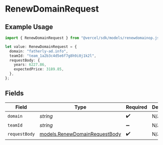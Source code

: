 # RenewDomainRequest

## Example Usage

```typescript
import { RenewDomainRequest } from "@vercel/sdk/models/renewdomainop.js";

let value: RenewDomainRequest = {
  domain: "fatherly-ad.info",
  teamId: "team_1a2b3c4d5e6f7g8h9i0j1k2l",
  requestBody: {
    years: 6227.86,
    expectedPrice: 3189.85,
  },
};
```

## Fields

| Field                                                                | Type                                                                 | Required                                                             | Description                                                          | Example                                                              |
| -------------------------------------------------------------------- | -------------------------------------------------------------------- | -------------------------------------------------------------------- | -------------------------------------------------------------------- | -------------------------------------------------------------------- |
| `domain`                                                             | *string*                                                             | :heavy_check_mark:                                                   | N/A                                                                  |                                                                      |
| `teamId`                                                             | *string*                                                             | :heavy_minus_sign:                                                   | N/A                                                                  | team_1a2b3c4d5e6f7g8h9i0j1k2l                                        |
| `requestBody`                                                        | [models.RenewDomainRequestBody](../models/renewdomainrequestbody.md) | :heavy_check_mark:                                                   | N/A                                                                  |                                                                      |